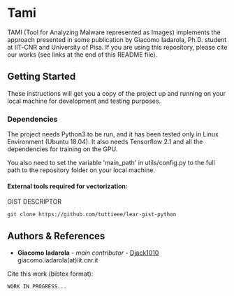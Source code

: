# Tami

TAMI (Tool for Analyzing Malware represented as Images) implements the approach presented in some publication by Giacomo Iadarola, Ph.D. student at IIT-CNR and University of Pisa.
If you are using this repository, please cite our works (see links at the end of this README file).

## Getting Started

These instructions will get you a copy of the project up and running on your local machine for development and testing purposes.

### Dependencies

The project needs Python3 to be run, and it has been tested only in Linux Environment (Ubuntu 18.04).
It also needs Tensorflow 2.1 and all the dependencies for training on the GPU.

You also need to set the variable 'main_path' in utils/config.py to the full path to the repository folder on your local machine.

#### External tools required for vectorization:
GIST DESCRIPTOR
```
git clone https://github.com/tuttieee/lear-gist-python
```

## Authors & References

* **Giacomo Iadarola** - *main contributor* - [Djack1010](https://github.com/Djack1010) giacomo.iadarola(at)iit.cnr.it

Cite this work (bibtex format):
```
WORK IN PROGRESS...
```
